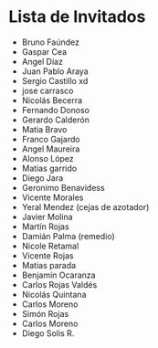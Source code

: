 # Lista de Invitados

* Bruno Faúndez
* Gaspar Cea 
* Angel Díaz 
* Juan Pablo Araya
* Sergio Castillo xd
* jose carrasco
* Nicolás Becerra
* Fernando Donoso
* Gerardo Calderón 
* Matia Bravo
* Franco Gajardo
* Angel Maureira
* Alonso López
* Matias garrido
* Diego Jara
* Geronimo Benavidess
* Vicente Morales
* Yeral Mendez (cejas de azotador)
* Javier Molina
* Martín Rojas
* Damián Palma (remedio)
* Nicole Retamal
* Vicente Rojas 
* Matias parada
* Benjamín Ocaranza
* Carlos Rojas Valdés
* Nicolás Quintana
* Carlos Moreno
* Simón Rojas
* Carlos Moreno 
* Diego Solis R.
